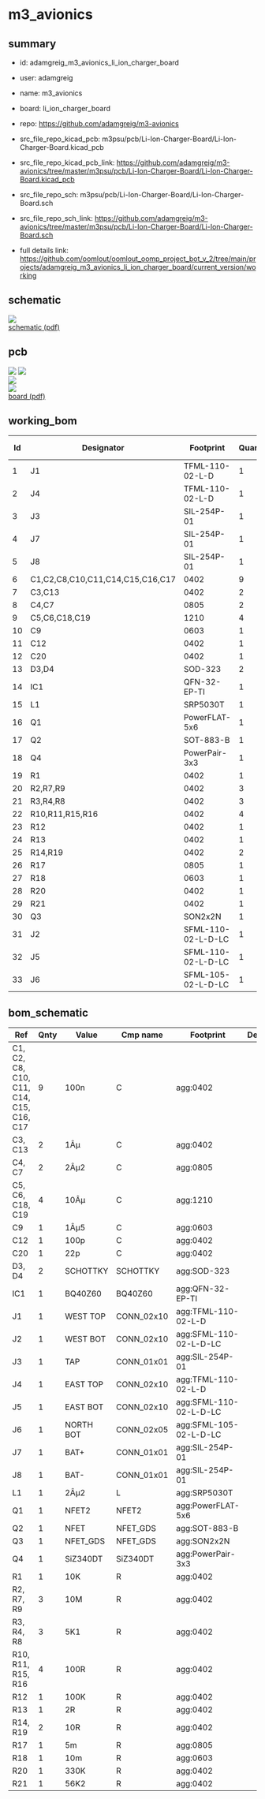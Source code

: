 # m3_avionics
 
## summary 
* id: adamgreig_m3_avionics_li_ion_charger_board
* user: adamgreig
* name: m3_avionics
* board: li_ion_charger_board
* repo: https://github.com/adamgreig/m3-avionics
* src_file_repo_kicad_pcb: m3psu/pcb/Li-Ion-Charger-Board/Li-Ion-Charger-Board.kicad_pcb
* src_file_repo_kicad_pcb_link: https://github.com/adamgreig/m3-avionics/tree/master/m3psu/pcb/Li-Ion-Charger-Board/Li-Ion-Charger-Board.kicad_pcb


* src_file_repo_sch: m3psu/pcb/Li-Ion-Charger-Board/Li-Ion-Charger-Board.sch
* src_file_repo_sch_link: https://github.com/adamgreig/m3-avionics/tree/master/m3psu/pcb/Li-Ion-Charger-Board/Li-Ion-Charger-Board.sch
* full details link: https://github.com/oomlout/oomlout_oomp_project_bot_v_2/tree/main/projects/adamgreig_m3_avionics_li_ion_charger_board/current_version/working  

## schematic  
![](working_schematic_600.png)  
[schematic (pdf)](working_schematic.pdf) 






















## pcb  
![](working_3d_600.png) 
![](working_3d_front_600.png)  
![](working_3d_back_600.png)  
![](working_600.png)  
[board (pdf)](working.pdf)  

## working_bom
| Id | Designator | Footprint | Quantity | Designation | Supplier and ref |  | None | 
| --- | --- | --- | --- | --- | --- | --- | --- | 
| 1 | J1 | TFML-110-02-L-D | 1 | WEST TOP |  |  | [''] | 
| 2 | J4 | TFML-110-02-L-D | 1 | EAST TOP |  |  | [''] | 
| 3 | J3 | SIL-254P-01 | 1 | TAP |  |  | [''] | 
| 4 | J7 | SIL-254P-01 | 1 | BAT+ |  |  | [''] | 
| 5 | J8 | SIL-254P-01 | 1 | BAT- |  |  | [''] | 
| 6 | C1,C2,C8,C10,C11,C14,C15,C16,C17 | 0402 | 9 | 100n |  |  | [''] | 
| 7 | C3,C13 | 0402 | 2 | 1Âµ |  |  | [''] | 
| 8 | C4,C7 | 0805 | 2 | 2Âµ2 |  |  | [''] | 
| 9 | C5,C6,C18,C19 | 1210 | 4 | 10Âµ |  |  | [''] | 
| 10 | C9 | 0603 | 1 | 1Âµ5 |  |  | [''] | 
| 11 | C12 | 0402 | 1 | 100p |  |  | [''] | 
| 12 | C20 | 0402 | 1 | 22p |  |  | [''] | 
| 13 | D3,D4 | SOD-323 | 2 | SCHOTTKY |  |  | [''] | 
| 14 | IC1 | QFN-32-EP-TI | 1 | BQ40Z60 |  |  | [''] | 
| 15 | L1 | SRP5030T | 1 | 2Âµ2 |  |  | [''] | 
| 16 | Q1 | PowerFLAT-5x6 | 1 | NFET2 |  |  | [''] | 
| 17 | Q2 | SOT-883-B | 1 | NFET |  |  | [''] | 
| 18 | Q4 | PowerPair-3x3 | 1 | SiZ340DT |  |  | [''] | 
| 19 | R1 | 0402 | 1 | 10K |  |  | [''] | 
| 20 | R2,R7,R9 | 0402 | 3 | 10M |  |  | [''] | 
| 21 | R3,R4,R8 | 0402 | 3 | 5K1 |  |  | [''] | 
| 22 | R10,R11,R15,R16 | 0402 | 4 | 100R |  |  | [''] | 
| 23 | R12 | 0402 | 1 | 100K |  |  | [''] | 
| 24 | R13 | 0402 | 1 | 2R |  |  | [''] | 
| 25 | R14,R19 | 0402 | 2 | 10R |  |  | [''] | 
| 26 | R17 | 0805 | 1 | 5m |  |  | [''] | 
| 27 | R18 | 0603 | 1 | 10m |  |  | [''] | 
| 28 | R20 | 0402 | 1 | 330K |  |  | [''] | 
| 29 | R21 | 0402 | 1 | 56K2 |  |  | [''] | 
| 30 | Q3 | SON2x2N | 1 | NFET_GDS |  |  | [''] | 
| 31 | J2 | SFML-110-02-L-D-LC | 1 | WEST BOT |  |  | [''] | 
| 32 | J5 | SFML-110-02-L-D-LC | 1 | EAST BOT |  |  | [''] | 
| 33 | J6 | SFML-105-02-L-D-LC | 1 | NORTH BOT |  |  | [''] | 


## bom_schematic
| Ref | Qnty | Value | Cmp name | Footprint | Description | Vendor | DNP | 
| --- | --- | --- | --- | --- | --- | --- | --- | 
| C1, C2, C8, C10, C11, C14, C15, C16, C17 | 9 | 100n | C | agg:0402 |  |  |  | 
| C3, C13 | 2 | 1Âµ | C | agg:0402 |  |  |  | 
| C4, C7 | 2 | 2Âµ2 | C | agg:0805 |  |  |  | 
| C5, C6, C18, C19 | 4 | 10Âµ | C | agg:1210 |  |  |  | 
| C9 | 1 | 1Âµ5 | C | agg:0603 |  |  |  | 
| C12 | 1 | 100p | C | agg:0402 |  |  |  | 
| C20 | 1 | 22p | C | agg:0402 |  |  |  | 
| D3, D4 | 2 | SCHOTTKY | SCHOTTKY | agg:SOD-323 |  |  |  | 
| IC1 | 1 | BQ40Z60 | BQ40Z60 | agg:QFN-32-EP-TI |  |  |  | 
| J1 | 1 | WEST TOP | CONN_02x10 | agg:TFML-110-02-L-D |  |  |  | 
| J2 | 1 | WEST BOT | CONN_02x10 | agg:SFML-110-02-L-D-LC |  |  |  | 
| J3 | 1 | TAP | CONN_01x01 | agg:SIL-254P-01 |  |  |  | 
| J4 | 1 | EAST TOP | CONN_02x10 | agg:TFML-110-02-L-D |  |  |  | 
| J5 | 1 | EAST BOT | CONN_02x10 | agg:SFML-110-02-L-D-LC |  |  |  | 
| J6 | 1 | NORTH BOT | CONN_02x05 | agg:SFML-105-02-L-D-LC |  |  |  | 
| J7 | 1 | BAT+ | CONN_01x01 | agg:SIL-254P-01 |  |  |  | 
| J8 | 1 | BAT- | CONN_01x01 | agg:SIL-254P-01 |  |  |  | 
| L1 | 1 | 2Âµ2 | L | agg:SRP5030T |  |  |  | 
| Q1 | 1 | NFET2 | NFET2 | agg:PowerFLAT-5x6 |  |  |  | 
| Q2 | 1 | NFET | NFET_GDS | agg:SOT-883-B |  |  |  | 
| Q3 | 1 | NFET_GDS | NFET_GDS | agg:SON2x2N |  |  |  | 
| Q4 | 1 | SiZ340DT | SiZ340DT | agg:PowerPair-3x3 |  |  |  | 
| R1 | 1 | 10K | R | agg:0402 |  |  |  | 
| R2, R7, R9 | 3 | 10M | R | agg:0402 |  |  |  | 
| R3, R4, R8 | 3 | 5K1 | R | agg:0402 |  |  |  | 
| R10, R11, R15, R16 | 4 | 100R | R | agg:0402 |  |  |  | 
| R12 | 1 | 100K | R | agg:0402 |  |  |  | 
| R13 | 1 | 2R | R | agg:0402 |  |  |  | 
| R14, R19 | 2 | 10R | R | agg:0402 |  |  |  | 
| R17 | 1 | 5m | R | agg:0805 |  |  |  | 
| R18 | 1 | 10m | R | agg:0603 |  |  |  | 
| R20 | 1 | 330K | R | agg:0402 |  |  |  | 
| R21 | 1 | 56K2 | R | agg:0402 |  |  |  | 



